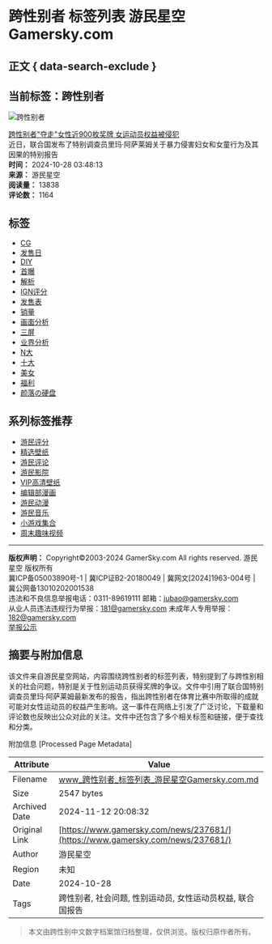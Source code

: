 # 跨性别者 标签列表 游民星空 Gamersky.com

## 正文 { data-search-exclude }


## 当前标签：跨性别者

![跨性别者](https://imgs.gamersky.com/upimg/new_preview/2024/10/28/origin_b_202410280347536776.jpg "跨性别者")

[跨性别者"夺走"女性近900枚奖牌 女运动员权益被侵犯](https://www.gamersky.com/news/202410/1835700.shtml "跨性别者")  
近日，联合国发布了特别调查员里玛·阿萨莱姆关于暴力侵害妇女和女童行为及其因果的特别报告  
**时间：** 2024-10-28 03:48:13  
**来源：** 游民星空  
**阅读量：** 13838  
**评论数：** 1164  

## 标签
- [CG](http://tag.gamersky.com/news/531.html) 
- [发售日](http://tag.gamersky.com/news/279.html) 
- [DIY](http://tag.gamersky.com/news/1709.html) 
- [首曝](http://tag.gamersky.com/news/563.html) 
- [解析](http://tag.gamersky.com/news/546.html) 
- [IGN评分](http://tag.gamersky.com/news/517.html) 
- [发售表](http://tag.gamersky.com/news/620.html) 
- [销量](http://tag.gamersky.com/news/637.html) 
- [画面分析](http://tag.gamersky.com/news/1645.html) 
- [三屏](http://tag.gamersky.com/news/1680.html) 
- [业界分析](http://tag.gamersky.com/news/1570.html) 
- [N大](http://tag.gamersky.com/news/76.html) 
- [十大](http://tag.gamersky.com/news/64.html) 
- [美女](http://tag.gamersky.com/news/66.html) 
- [福利](http://tag.gamersky.com/news/1626.html) 
- [颜落の硬盘](http://tag.gamersky.com/news/888.html)

## 系列标签推荐
- [游民评分](http://tag.gamersky.com/news/5515.html) 
- [精选壁纸](http://tag.gamersky.com/news/653.html) 
- [游民评论](http://tag.gamersky.com/news/2289.html) 
- [游民影院](http://tag.gamersky.com/news/839.html) 
- [VIP高清壁纸](http://tag.gamersky.com/news/285.html) 
- [编辑部漫画](http://tag.gamersky.com/news/1580.html) 
- [游民动漫](http://tag.gamersky.com/news/2603.html) 
- [游民音乐](http://tag.gamersky.com/news/1568.html) 
- [小游戏集合](http://tag.gamersky.com/news/1618.html) 
- [周末趣味视频](http://tag.gamersky.com/news/113.html)

---

**版权声明：** Copyright©2003-2024 GamerSky.com All rights reserved. 游民星空 版权所有  
冀ICP备05003890号-1  |  冀ICP证B2-20180049  |  冀网文[2024]1963-004号  |  冀公网备13010202001538  
违法和不良信息举报电话：0311-89619111  邮箱：jubao@gamersky.com  
从业人员违法违规行为举报：181@gamersky.com  未成年人专用举报：182@gamersky.com  
[举报公示](https://db5.gamersky.com/Common/ShowDownloadUrl.aspx?urlid=0&id=1532771)

## 摘要与附加信息

<!-- tcd_abstract -->
该文件来自游民星空网站，内容围绕跨性别者的标签列表，特别提到了与跨性别相关的社会问题，特别是关于性别运动员获得奖牌的争议。文件中引用了联合国特别调查员里玛·阿萨莱姆最新发布的报告，指出跨性别者在体育比赛中所取得的成就可能对女性运动员的权益产生影响。这一事件在网络上引发了广泛讨论，下载量和评论数也反映出公众对此的关注。文件中还包含了多个相关标签和链接，便于查找和分类。
<!-- tcd_abstract_end -->

附加信息 [Processed Page Metadata]

| Attribute       | Value                                  |
|-----------------|----------------------------------------|
| Filename        | www_跨性别者_标签列表_游民星空Gamersky.com.md                             |
| Size            | 2547 bytes                           |
| Archived Date   | 2024-11-12 20:08:32                             |
| Original Link   | [https://www.gamersky.com/news/237681/](https://www.gamersky.com/news/237681/)                       |
| Author          | 游民星空                               |
| Region          | 未知                               |
| Date            | 2024-10-28                                 |
| Tags            | 跨性别者, 社会问题, 性别运动员, 女性运动员权益, 联合国报告                                 |
>
> 本文由跨性别中文数字档案馆归档整理，仅供浏览。版权归原作者所有。
>